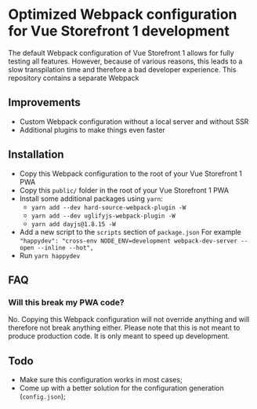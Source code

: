 # Optimized Webpack configuration for Vue Storefront 1 development
The default Webpack configuration of Vue Storefront 1 allows for fully testing all features. However, because of various reasons,
this leads to a slow transpilation time and therefore a bad developer experience. This repository contains a separate Webpack 

## Improvements
- Custom Webpack configuration without a local server and without SSR
- Additional plugins to make things even faster

## Installation
- Copy this Webpack configuration to the root of your Vue Storefront 1 PWA
- Copy this `public/` folder in the root of your Vue Storefront 1 PWA
- Install some additional packages using `yarn`:
    - `yarn add --dev hard-source-webpack-plugin -W`
    - `yarn add --dev uglifyjs-webpack-plugin -W`
    - `yarn add dayjs@1.8.15 -W`
- Add a new script to the `scripts` section of `package.json`
    For example `"happydev": "cross-env NODE_ENV=development webpack-dev-server --open --inline --hot",`
- Run `yarn happydev`

## FAQ
### Will this break my PWA code?
No. Copying this Webpack configuration will not override anything and will therefore not break anything either. Please note that
this is not meant to produce production code. It is only meant to speed up development.

## Todo
- Make sure this configuration works in most cases;
- Come up with a better solution for the configuration generation (`config.json`);

